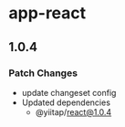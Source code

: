 # app-react

## 1.0.4

### Patch Changes

- update changeset config
- Updated dependencies
  - @yiitap/react@1.0.4
